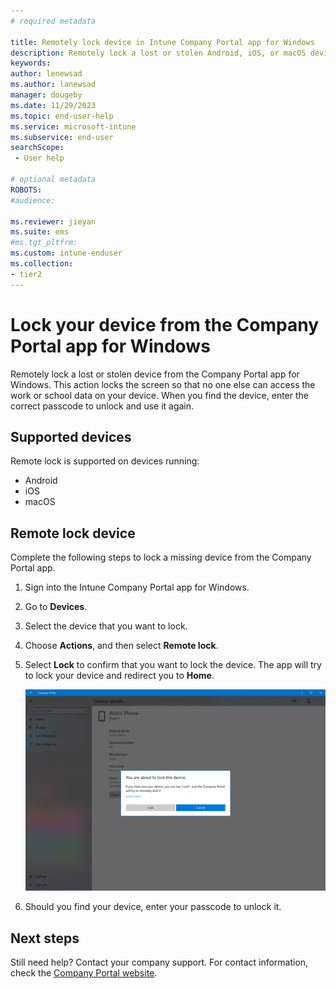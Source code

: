 ```yaml
---
# required metadata

title: Remotely lock device in Intune Company Portal app for Windows 
description: Remotely lock a lost or stolen Android, iOS, or macOS device from the Company Portal app for Windows.  
keywords:
author: lenewsad
ms.author: lanewsad
manager: dougeby
ms.date: 11/29/2023
ms.topic: end-user-help
ms.service: microsoft-intune
ms.subservice: end-user
searchScope:
 - User help

# optional metadata
ROBOTS:  
#audience:

ms.reviewer: jieyan
ms.suite: ems
#ms.tgt_pltfrm:
ms.custom: intune-enduser
ms.collection:
- tier2
---
```


# Lock your device from the Company Portal app for Windows  

Remotely lock a lost or stolen device from the Company Portal app for Windows. This action locks the screen so that no one else can access the work or school data on your device. When you find the device, enter the correct passcode to unlock and use it again. 

## Supported devices

Remote lock is supported on devices running:  

* Android
* iOS
* macOS  
  
## Remote lock device
Complete the following steps to lock a missing device from the Company Portal app.  

1. Sign into the Intune Company Portal app for Windows. 
2. Go to **Devices**.
3. Select the device that you want to lock.
4. Choose **Actions**, and then select **Remote lock**.    
5. Select **Lock** to confirm that you want to lock the device. The app will try to lock your device and redirect you to **Home**.  

   ![Screenshot of Company Portal app, Device details page, Remote lock confirmation prompt.](./media/remote-lock-your-device-cp-app/1804_remote_lock_Windows_CPapp_06.png)  

4. Should you find your device, enter your passcode to unlock it.  

## Next steps

Still need help? Contact your company support. For contact information, check the [Company Portal website](https://go.microsoft.com/fwlink/?linkid=2010980).
